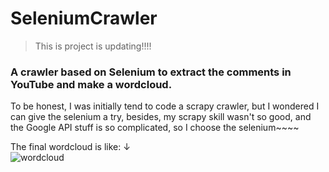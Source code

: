 # SeleniumCrawler
> This is project is updating!!!!
### A crawler based on Selenium to extract the comments in YouTube and make a wordcloud.
To be honest, I was initially tend to code a scrapy crawler, but I wondered I can give the selenium a try, besides, my scrapy skill wasn't so good, and the Google API stuff is so complicated, so I choose the selenium~~~~

The final wordcloud is like:   &darr;  
![wordcloud](https://s1.ax1x.com/2020/09/09/wlvyH1.png)

